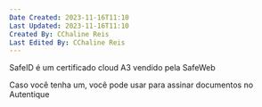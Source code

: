 ```yaml
---
Date Created: 2023-11-16T11:10
Last Updated: 2023-11-16T11:10
Created By: CChaline Reis
Last Edited By: CChaline Reis
---
```

SafeID é um certificado cloud A3 vendido pela SafeWeb

  

Caso você tenha um, você pode usar para assinar documentos no Autentique